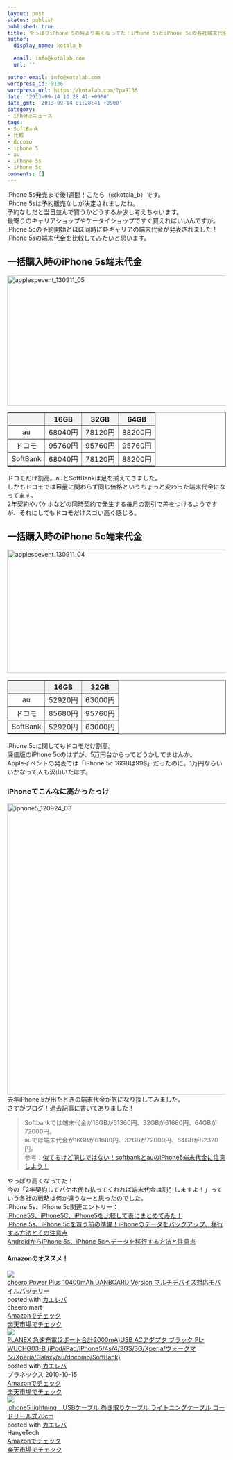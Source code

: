 ```yaml
---
layout: post
status: publish
published: true
title: やっぱりiPhone 5の時より高くなってた！iPhone 5sとiPhone 5cの各社端末代金比較！
author:
  display_name: kotala_b

  email: info@kotalab.com
  url: ''

author_email: info@kotalab.com
wordpress_id: 9136
wordpress_url: https://kotalab.com/?p=9136
date: '2013-09-14 10:28:41 +0900'
date_gmt: '2013-09-14 01:28:41 +0900'
category:
- iPhoneニュース
tags:
- SoftBank
- 比較
- docomo
- iphone 5
- au
- iPhone 5s
- iPhone 5c
comments: []
---
```

<p>iPhone 5s発売まで後1週間！こたら（@kotala_b）です。<br />
iPhone 5sは予約販売なしが決定されましたね。<br />
予約なしだと当日並んで買うかどうするか少し考えちゃいます。<br />
最寄りのキャリアショップやケータイショップですぐ買えればいいんですが。<br />
iPhone 5cの予約開始とほぼ同時に各キャリアの端末代金が発表されました！<br />
iPhone 5sの端末代金を比較してみたいと思います。<br />
</p>
<!--more-->
<h2>一括購入時のiPhone 5s端末代金</h2>
<p><img src="https://kotalab.com/wp-content/uploads/applespevent_130911_05-546x300.png" alt="applespevent_130911_05" width="546" height="300" class="alignnone size-large wp-image-8659" /></p>
<table border="1" width="100%" align="center">
<tbody>
<tr bgcolor="#f3f3f3" align="center">
<th></th>
<th>16GB</th>
<th>32GB</th>
<th>64GB</th>
</tr>
<tr align="center">
<td>au</td>
<td>68040円</td>
<td>78120円</td>
<td>88200円</td>
</tr>
<tr align="center">
<td>ドコモ</td>
<td>95760円</td>
<td>95760円</td>
<td>95760円</td>
</tr>
<tr align="center">
<td>SoftBank</td>
<td>68040円</td>
<td>78120円</td>
<td>88200円</td>
</tr>
</tbody>
</table>
<p>ドコモだけ割高。auとSoftBankは足を揃えてきました。<br />
しかもドコモでは容量に関わらず同じ価格というちょっと変わった端末代金になってます。<br />
2年契約やパケホなどの同時契約で発生する毎月の割引で差をつけるようですが、それにしてもドコモだけスゴい高く感じる。</p>
<h2>一括購入時のiPhone 5c端末代金</h2>
<p><img src="https://kotalab.com/wp-content/uploads/applespevent_130911_04-546x285.png" alt="applespevent_130911_04" width="546" height="285" class="alignnone size-large wp-image-8660" /></p>
<table border="1" width="100%" align="center">
<tbody>
<tr bgcolor="#f3f3f3" align="center">
<th></th>
<th>16GB</th>
<th>32GB</th>
</tr>
<tr align="center">
<td>au</td>
<td>52920円</td>
<td>63000円</td>
</tr>
<tr align="center">
<td>ドコモ</td>
<td>85680円</td>
<td>95760円</td>
</tr>
<tr align="center">
<td>SoftBank</td>
<td>52920円</td>
<td>63000円</td>
</tr>
</tbody>
</table>
<p>iPhone 5cに関してもドコモだけ割高。<br />
廉価版のiPhone 5cのはずが、5万円台からってどうかしてませんか。<br />
Appleイベントの発表では「iPhone 5c 16GBは99$」だったのに。1万円ならいいかなって人も沢山いたはず。</p>
<h3>iPhoneてこんなに高かったっけ</h3>
<p><img src="https://kotalab.com/wp-content/uploads/iphone5_120924_03.jpg" alt="iphone5_120924_03" width="896" height="672" class="alignnone size-full wp-image-2955" /><br />
去年iPhone 5が出たときの端末代金が気になり探してみました。<br />
さすがブログ！過去記事に書いてありました！</p>
<blockquote><p>Softbankでは端末代金が16GBが51360円、32GBが61680円、64GBが72000円。<br />
auでは端末代金が16GBが61680円、32GBが72000円、64GBが82320円。<br />
参考：<a href="https://kotalab.com/iphone5price-softbank-au" target="_blank">似てるけど同じではない！softbankとauのiPhone5端末代金に注意しよう！</a></p></blockquote>
<p>やっぱり高くなってた！<br />
今の「2年契約してパケホ代も払ってくれれば端末代金は割引しますよ！」っていう各社の戦略は何か違うなーと思ったのでした。<br />
iPhone 5s、iPhone 5c関連エントリー：<br />
<a href="https://kotalab.com/iphone5s-iphone5c-iphone5-compare" target="_blank">iPhone5S、iPhone5C、iPhone5を比較して表にまとめてみた！</a><br />
<a href="https://kotalab.com/iphone-backup" target="_blank">iPhone 5s、iPhone 5cを買う前の準備！iPhoneのデータをバックアップ、移行する方法とその注意点</a><br />
<a href="https://kotalab.com/from-android-to-iphone-5s-iphone-5c" target="_blank">AndroidからiPhone 5s、iPhone 5cへデータを移行する方法と注意点</a></p>
<h4 class="aam">Amazonのオススメ！</h4>
<div class="kaerebalink-box">
<div class="kaerebalink-image"><a href="https://www.amazon.co.jp/exec/obidos/ASIN/B00CY6P968/same-22/ref=nosim/" rel="nofollow" target="_blank"><img src="https://images-fe.ssl-images-amazon.com/images/I/31KsxIFmn0L._SL160_.jpg" style="border: none;" /></a></div>
<div class="kaerebalink-info">
<div class="kaerebalink-name"><a href="https://www.amazon.co.jp/exec/obidos/ASIN/B00CY6P968/same-22/ref=nosim/" rel="nofollow" target="_blank">cheero Power Plus 10400mAh DANBOARD Version マルチデバイス対応モバイルバッテリー</a>
<div class="kaerebalink-powered-date">posted with <a href="https://kaereba.com" rel="nofollow" target="_blank">カエレバ</a></div>
</div>
<div class="kaerebalink-detail"> cheero mart     </div>
<div class="kaerebalink-link1">
<div class="shoplinkamazon"><a href="https://www.amazon.co.jp/gp/search?keywords=cheero%20Power%20Plus%2010400mAh%20DANBOARD%20Version&__mk_ja_JP=%83J%83%5E%83J%83i&tag=same-22" rel="nofollow" target="_blank" title="アマゾン" >Amazonでチェック</a></div>
<div class="shoplinkrakuten"><a href="http://c.af.moshimo.com/af/c/click?a_id=374939&p_id=54&pc_id=54&pl_id=616&s_v=b5Rz2P0601xu&url=http%3A%2F%2Fsearch.rakuten.co.jp%2Fsearch%2Fmall%2Fcheero%2520Power%2520Plus%252010400mAh%2520DANBOARD%2520Version%2F-%2Ff.1-p.1-s.1-sf.0-st.A-v.2%3Fx%3D0" rel="nofollow" target="_blank" title="楽天市場" >楽天市場でチェック</a></div>
</div>
</div>
<div class="booklink-footer"></div>
</div>
<div class="kaerebalink-box">
<div class="kaerebalink-image"><a href="https://www.amazon.co.jp/exec/obidos/ASIN/B0043BX040/same-22/ref=nosim/" rel="nofollow" target="_blank"><img src="https://images-fe.ssl-images-amazon.com/images/I/316MSGmwC7L._SL160_.jpg" style="border: none;" /></a></div>
<div class="kaerebalink-info">
<div class="kaerebalink-name"><a href="https://www.amazon.co.jp/exec/obidos/ASIN/B0043BX040/same-22/ref=nosim/" rel="nofollow" target="_blank">PLANEX 急速充電(2ポート合計2000mA)USB ACアダプタ ブラック PL-WUCHG03-B (iPod/iPad/iPhone5/4s/4/3GS/3G/Xperia/ウォークマン/Xperia/Galaxy/au/docomo/SoftBank)</a>
<div class="kaerebalink-powered-date">posted with <a href="https://kaereba.com" rel="nofollow" target="_blank">カエレバ</a></div>
</div>
<div class="kaerebalink-detail"> プラネックス 2010-10-15    </div>
<div class="kaerebalink-link1">
<div class="shoplinkamazon"><a href="https://www.amazon.co.jp/gp/search?keywords=G%2F3GS%2F4&__mk_ja_JP=%83J%83%5E%83J%83i&tag=same-22" rel="nofollow" target="_blank" title="アマゾン" >Amazonでチェック</a></div>
<div class="shoplinkrakuten"><a href="http://c.af.moshimo.com/af/c/click?a_id=374939&p_id=54&pc_id=54&pl_id=616&s_v=b5Rz2P0601xu&url=http%3A%2F%2Fsearch.rakuten.co.jp%2Fsearch%2Fmall%2FG%252F3GS%252F4%2F-%2Ff.1-p.1-s.1-sf.0-st.A-v.2%3Fx%3D0" rel="nofollow" target="_blank" title="楽天市場" >楽天市場でチェック</a></div>
</div>
</div>
<div class="booklink-footer"></div>
</div>
<div class="kaerebalink-box">
<div class="kaerebalink-image"><a href="https://www.amazon.co.jp/exec/obidos/ASIN/B00AJFB51E/same-22/ref=nosim/" rel="nofollow" target="_blank"><img src="https://images-fe.ssl-images-amazon.com/images/I/51l6YjrxJQL._SL160_.jpg" style="border: none;" /></a></div>
<div class="kaerebalink-info">
<div class="kaerebalink-name"><a href="https://www.amazon.co.jp/exec/obidos/ASIN/B00AJFB51E/same-22/ref=nosim/" rel="nofollow" target="_blank">iphone5 lightning　USBケーブル 巻き取りケーブル ライトニングケーブル コードリール式70cm</a>
<div class="kaerebalink-powered-date">posted with <a href="https://kaereba.com" rel="nofollow" target="_blank">カエレバ</a></div>
</div>
<div class="kaerebalink-detail"> HanyeTech     </div>
<div class="kaerebalink-link1">
<div class="shoplinkamazon"><a href="https://www.amazon.co.jp/gp/search?keywords=iphone5%20lightning%20USB%83P%81%5B%83u%83%8B%20%8A%AA%82%AB%8E%E6%82%E8%83P%81%5B%83u%83%8B%20%83%89%83C%83g%83j%83%93%83O&__mk_ja_JP=%83J%83%5E%83J%83i&tag=same-22" rel="nofollow" target="_blank" title="アマゾン" >Amazonでチェック</a></div>
<div class="shoplinkrakuten"><a href="http://c.af.moshimo.com/af/c/click?a_id=374939&p_id=54&pc_id=54&pl_id=616&s_v=b5Rz2P0601xu&url=http%3A%2F%2Fsearch.rakuten.co.jp%2Fsearch%2Fmall%2Fiphone5%2520lightning%2520USB%25E3%2582%25B1%25E3%2583%25BC%25E3%2583%2596%25E3%2583%25AB%2520%25E5%25B7%25BB%25E3%2581%258D%25E5%258F%2596%25E3%2582%258A%25E3%2582%25B1%25E3%2583%25BC%25E3%2583%2596%25E3%2583%25AB%2520%25E3%2583%25A9%25E3%2582%25A4%25E3%2583%2588%25E3%2583%258B%25E3%2583%25B3%25E3%2582%25B0%2F-%2Ff.1-p.1-s.1-sf.0-st.A-v.2%3Fx%3D0" rel="nofollow" target="_blank" title="楽天市場" >楽天市場でチェック</a></div>
</div>
</div>
<div class="booklink-footer"></div>
</div>
